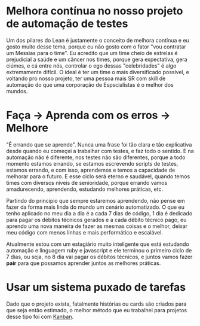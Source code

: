 # Melhora contínua no nosso projeto de automação de testes

Um dos pilares do Lean é justamente o conceito de melhora contínua e eu gosto muito desse tema, porque eu não gosto com o fator "vou contratar um Messias para o time". Eu acredito que um time cheio de estrelas é prejudicial a saúde e um câncer nos times, porque gera expectativa, gera ciúmes, e cá entre nós, controlar o ego dessas "celebridades" é algo extremamente difícil. O ideal é ter um time o mais diversificado possível, e voltando pro nosso projeto, ter uma pessoa mais SR com skill de automação do que uma corporação de Espscialistas é o melhor dos mundos.

# Faça -> Aprenda com os erros -> Melhore

"É errando que se aprende". Nunca uma frase foi tão clara e tão explicativa desde quando eu começei a trabalhar com testes, e faz todo o sentido. E na automação não é diferente, nos testes não são diferentes, porque a todo momento estamos errando, se estamos escrevendo scripts de testes, estamos errando, e com isso, aprendemos e temos a capacidade de melhorar para o futuro. E esse ciclo será eterno e saudável, quando temos times com diversos níveis de senioridade, porque errando vamos amadurecendo, aprendendo, estudando melhores práticas, etc.

Partindo do princípio que sempre estaremos aprendendo, não pense em fazer da forma mais linda do mundo um cenário automatizado. O que eu tenho aplicado no meu dia a dia é a cada 7 dias de código, 1 dia é dedicado para pagar os débitos técnicos gerados e a cada débito técnico pago, eu aprendo uma nova maneira de fazer as mesmas coisas e o melhor, deixar meu código com menos linhas e mais performático e escalável.

Atualmente estou com um estagiário muito inteligente que está estudando automação e linguagem ruby e javascript e ele terminou o primeiro ciclo de 7 dias, ou seja, no 8 dia vai pagar os débitos técnicos, e juntos vamos fazer **pair** para que possamos aprender juntos as melhores práticas.

# Usar um sistema puxado de tarefas

Dado que o projeto exista, fatalmente histórias ou cards são criados para que seja então estimado, o melhor método que eu trabalhei para projetos desse tipo foi com [Kanban](https://pt.wikipedia.org/wiki/Kanban).
